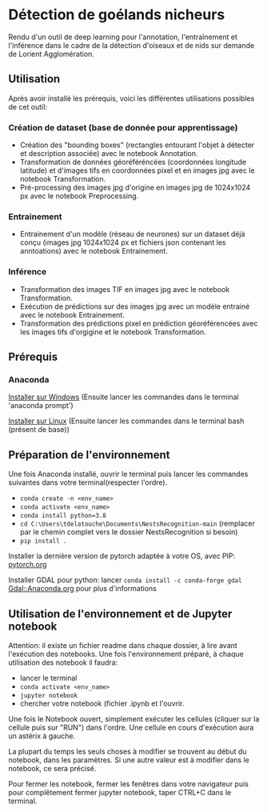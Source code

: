 # Détection de goélands nicheurs
Rendu d'un outil de deep learning pour l'annotation, l'entraînement et l'inférence dans le cadre de la détection d'oiseaux et de nids sur demande de Lorient Agglomération.

## Utilisation
Après avoir installé les prérequis, voici les différentes utilisations possibles de cet outil:

### Création de dataset (base de donnée pour apprentissage)
- Création des "bounding boxes" (rectangles entourant l'objet à détecter et description associée) avec le notebook Annotation.
- Transformation de données géoréféréncées (coordonnées longitude latitude) et d'images tifs en coordonnées pixel et en images jpg avec le notebook Transformation.
- Pré-processing des images jpg d'origine en images jpg de 1024x1024 px avec le notebook Preprocessing. 

### Entrainement
- Entrainement d'un modèle (réseau de neurones) sur un dataset déjà conçu (images jpg 1024x1024 px et fichiers json contenant les anntoations) avec le notebook Entrainement.

### Inférence
- Transformation des images TIF en images jpg avec le notebook Transformation.
- Exécution de prédictions sur des images jpg avec un modèle entrainé avec le notebook Entrainement.
- Transformation des prédictions pixel en prédiction géoréférencées avec les images tifs d'orgigine et le notebook Transformation.


## Prérequis
### Anaconda
[Installer sur Windows](https://www.anaconda.com/products/individual#windows)   (Ensuite lancer les commandes dans le terminal 'anaconda prompt')

[Installer sur Linux](https://docs.anaconda.com/anaconda/install/linux/)        (Ensuite lancer les commandes dans le terminal bash (présent de base))

## Préparation de l'environnement  
Une fois Anaconda installé, ouvrir le terminal puis lancer les commandes suivantes dans votre terminal(respecter l'ordre).
- `conda create -n <env_name>`
- `conda activate <env_name>`
- `conda install python=3.8`
- `cd C:\Users\tdelatouche\Documents\NestsRecognition-main` (remplacer par le chemin complet vers le dossier NestsRecognition si besoin)
- `pip install .`

Installer la dernière version de pytorch adaptée à votre OS, avec PIP: [pytorch.org](https://pytorch.org)

Installer GDAL pour python: lancer `conda install -c conda-forge gdal`  [Gdal::Anaconda.org](https://anaconda.org/conda-forge/gdal) pour plus d'informations

## Utilisation de l'environnement et de Jupyter notebook
Attention: il existe un fichier readme dans chaque dossier, à lire avant l'exécution des notebooks.
Une fois l'environnement préparé, à chaque utilisation des notebook il faudra:
- lancer le terminal
- `conda activate <env_name>`
- `jupyter notebook`
- chercher votre notebook (fichier .ipynb et l'ouvrir.

Une fois le Notebook ouvert, simplement exécuter les cellules (cliquer sur la cellule puis sur "RUN") dans l'ordre. Une cellule en cours d'exécution aura un astérix à gauche.

La plupart du temps les seuls choses à modifier se trouvent au début du notebook, dans les paramètres. Si une autre valeur est à modifier dans le notebook, ce sera précisé.

Pour fermer les notebook, fermer les fenêtres dans votre navigateur puis pour complêtement fermer jupyter notebook, taper CTRL+C dans le terminal.
